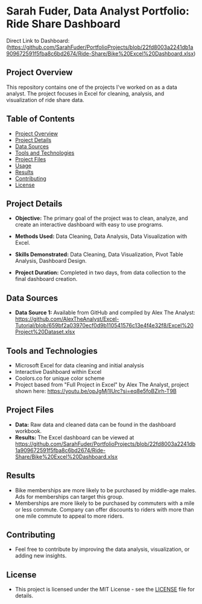 # Sarah Fuder, Data Analyst Portfolio: Ride Share Dashboard

Direct Link to Dashboard: (https://github.com/SarahFuder/PortfolioProjects/blob/22fd8003a2241db1a909672591f5fba8c6bd2674/Ride-Share/Bike%20Excel%20Dashboard.xlsx)

## Project Overview

This repository contains one of the projects I've worked on as a data analyst. The project focuses in Excel for cleaning, analysis, and visualization of ride share data.

## Table of Contents

- [Project Overview](#project-overview)
- [Project Details](#project-details)
- [Data Sources](#data-sources)
- [Tools and Technologies](#tools-and-technologies)
- [Project Files](#project-files)
- [Usage](#usage)
- [Results](#results)
- [Contributing](#contributing)
- [License](#license)

## Project Details

- **Objective:** The primary goal of the project was to clean, analyze, and create an interactive dashboard with easy to use programs.

- **Methods Used:** Data Cleaning, Data Analysis, Data Visualization with Excel.

- **Skills Demonstrated:** Data Cleaning, Data Visualization, Pivot Table Analysis, Dashboard Design.

- **Project Duration:** Completed in two days, from data collection to the final dashboard creation.

## Data Sources

- **Data Source 1:** Available from GitHub and compiled by Alex The Analyst: https://github.com/AlexTheAnalyst/Excel-Tutorial/blob/659bf2a03970ecf0d9b110541576c13e4f4e32f8/Excel%20Project%20Dataset.xlsx

## Tools and Technologies

- Microsoft Excel for data cleaning and initial analysis
- Interactive Dashboard within Excel
- Coolors.co for unique color scheme
- Project based from "Full Project in Excel" by Alex The Analyst, project shown here: https://youtu.be/opJgMj1IUrc?si=eq8e5foBZirh-T9B

## Project Files

- **Data:** Raw data and cleaned data can be found in the dashboard workbook.
- **Results:** The Excel dashboard can be viewed at https://github.com/SarahFuder/PortfolioProjects/blob/22fd8003a2241db1a909672591f5fba8c6bd2674/Ride-Share/Bike%20Excel%20Dashboard.xlsx

## Results

- Bike memberships are more likely to be purchased by middle-age males. Ads for memberships can target this group.
- Memberships are more likely to be purchased by commuters with a mile or less commute. Company can offer discounts to riders with more than one mile commute to appeal to more riders.

## Contributing

- Feel free to contribute by improving the data analysis, visualization, or adding new insights.

## License

- This project is licensed under the MIT License - see the [LICENSE](LICENSE) file for details.
